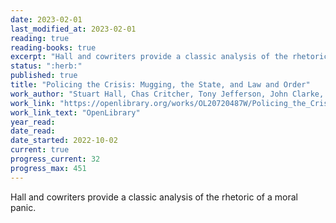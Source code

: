 ```yaml
---
date: 2023-02-01
last_modified_at: 2023-02-01
reading: true
reading-books: true
excerpt: "Hall and cowriters provide a classic analysis of the rhetoric of a moral panic."
status: ":herb:"
published: true
title: "Policing the Crisis: Mugging, the State, and Law and Order"
work_author: "Stuart Hall, Chas Critcher, Tony Jefferson, John Clarke, and Brian Roberts"
work_link: "https://openlibrary.org/works/OL20720487W/Policing_the_Crisis"
work_link_text: "OpenLibrary"
year_read:
date_read:
date_started: 2022-10-02
current: true
progress_current: 32
progress_max: 451
---
```


Hall and cowriters provide a classic analysis of the rhetoric of a moral panic.  